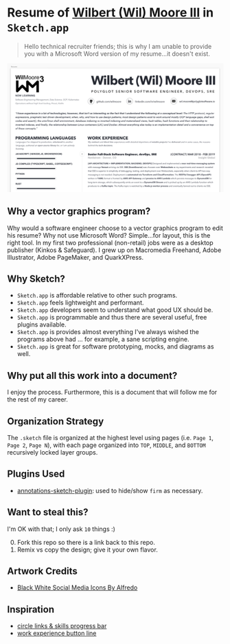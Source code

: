 # Resume of [Wilbert (Wil) Moore III][Wilbert (Wil) Moore III on LinkedIn] in `Sketch.app`
> Hello technical recruiter friends; this is why I am unable to provide you with a Microsoft Word version of my resume...it doesn't exist.

[![](./readme/screenshots/resume.png)][download]

## Why a vector graphics program?
Why would a software engineer choose to a vector graphics program to edit his resume? Why not use Microsoft Word? Simple...for layout, this is the right tool. In my first two professional (non-retail) jobs were as a desktop publisher (Kinkos & Safeguard). I grew up on Macromedia Freehand, Adobe Illustrator, Adobe PageMaker, and QuarkXPress.

## Why Sketch?
- `Sketch.app` is affordable relative to other such programs.
- `Sketch.app` feels lightweight and performant.
- `Sketch.app` developers seem to understand what good UX should be.
- `Sketch.app` is programmable and thus there are several useful, free plugins available.
- `Sketch.app` is provides almost everything I've always wished the programs above had ... for example, a sane scripting engine.
- `Sketch.app` is great for software prototyping, mocks, and diagrams as well.

## Why put all this work into a document?
I enjoy the process. Furthermore, this is a document that will follow me for the rest of my career.

## Organization Strategy
The `.sketch` file is organized at the highest level using pages (i.e. `Page 1`, `Page 2`, `Page N`), with each page organized into `TOP`, `MIDDLE`, and `BOTTOM` recursively locked layer groups.

## Plugins Used
- [annotations-sketch-plugin][]: used to hide/show `firm` as necessary.

## Want to steal this?
I'm OK with that; I only ask `10` things :)

0. Fork this repo so there is a link back to this repo.
0. Remix vs copy the design; give it your own flavor.

## Artwork Credits
- [Black White Social Media Icons By Alfredo][]

## Inspiration
- [circle links & skills progress bar](https://getresume.co/downloads/free-sketch-psd-resume-template)
- [work experience button line](https://dribbble.com/shots/2862301-Free-Sketch-Resume-Template)


[Wilbert (Wil) Moore III on LinkedIn]: https://linkedin.com/in/wilmoore
[annotations-sketch-plugin]: https://github.com/BaguetteEngineering/annotations-sketch-plugin
[Black White Social Media Icons By Alfredo]: https://www.iconfinder.com/iconsets/black-white-social-media
[download]: https://github.com/wilmoore/sketch.app.resume/raw/master/Wilbert-Wil-Moore-III-Resume.pdf

